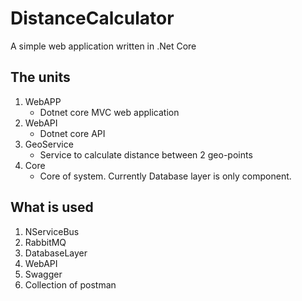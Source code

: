 # DistanceCalculator

A simple web application written in .Net Core

## The units

1. WebAPP
    - Dotnet core MVC web application
2. WebAPI
    - Dotnet core API
3. GeoService
    - Service to calculate distance between 2 geo-points
4. Core
    - Core of system. Currently Database layer is only component.

## What is used

1. NServiceBus
2. RabbitMQ
3. DatabaseLayer
4. WebAPI
5. Swagger
6. Collection of postman 